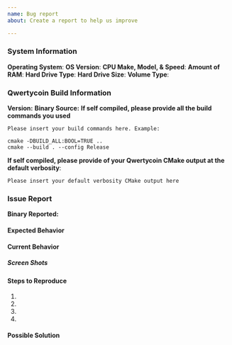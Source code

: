 ```yaml
---
name: Bug report
about: Create a report to help us improve

---
```


<!-- please make sure that your issue title provides a high level overview of the issue experienced. -->

### System Information

**Operating System**: <!-- please supply your operating system -->
**OS Version**: <!-- please supply the version number for your OS -->
**CPU Make, Model, & Speed**: <!-- please supply your CPU make, model, & speed -->
**Amount of RAM**: <!-- please supply the amount of memory in your machine -->
**Hard Drive Type**: <!-- please indicate whether platter based or SSD -->
**Hard Drive Size**: <!-- please indicate the size of your hard drive -->
**Volume Type**: <!-- please indicate FAT32/NTFS/ext3/ext4 -->

### Qwertycoin Build Information

**Version:** <!-- please indicate the full build number ex. 0.8.0.1269 -->
**Binary Source:** <!-- please indicate if you compiled the binaries yourself or if you are using pre-compiled binaries please link to the source of those binaries  -->
**If self compiled, please provide all the build commands you used**
```
Please insert your build commands here. Example:

cmake -DBUILD_ALL:BOOL=TRUE ..
cmake --build . --config Release
```

**If self compiled, please provide of your Qwertycoin CMake output at the default verbosity**:
```
Please insert your default verbosity CMake output here
```

### Issue Report

**Binary Reported:** <!-- does this issue affect simplewallet, qwertyforkd, walletd? -->

#### Expected Behavior

<!-- please explain what you expected to happen -->

#### Current Behavior

<!-- please explain in detail what actually happened -->

##### Screen Shots

<!-- please include any screenshots showing the issue in this section, if no screenshots are available this section may be removed -->

#### Steps to Reproduce

<!-- Please provide detailed steps on how we might reproduce this issue -->

1. <!-- step 1 -->
2. <!-- step 2 -->
3. <!-- step 3 -->
4. <!-- add more steps as needed -->

#### Possible Solution

<!-- If you believe you have a possible solution for your reported issue, please provide details of that solution here; otherwise, you may remove this section entirely -->
